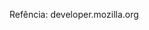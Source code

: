 <!--
<iframe>

- atributos
    - src
    - height
    - width
    - title (acessibilidade)
    - allowfullscreen
    - frameborder
-->

Refência: developer.mozilla.org
